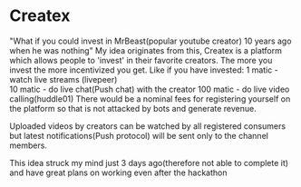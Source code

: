 # Createx
"What if you could invest in MrBeast(popular youtube creator) 10 years ago when he was nothing"
My idea originates from this, Createx is a platform which allows people to 'invest' in their favorite creators. The more you invest the more incentivized you get. Like if you have invested:
1 matic - watch live streams (livepeer)  
10 matic - do live chat(Push chat) with the creator
100 matic - do live video calling(huddle01)
There would be a nominal fees for registering yourself on the platform so that is not attacked by bots and generate revenue.

Uploaded videos by creators can be watched by all registered consumers but latest notifications(Push protocol) will be sent only to the channel members.


This idea struck my mind just 3 days ago(therefore not able to complete it) and have great plans on working even after the hackathon